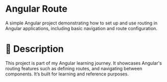 # Angular Route
A simple Angular project demonstrating how to set up and use routing in Angular applications, including basic navigation and route configuration.

# 📌 Description
This project is part of my Angular learning journey. It showcases Angular's routing features such as defining routes, and navigating between components. It’s built for learning and reference purposes.
